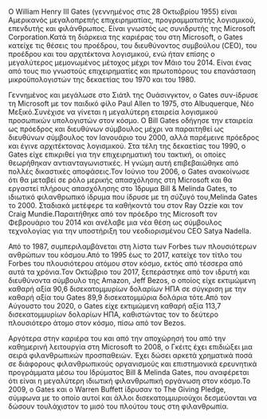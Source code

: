 Ο William Henry III  Gates (γεννημένος στις 28 Οκτωβρίου 1955) είναι Αμερικανός μεγαλοπρεπής επιχειρηματίας, προγραμματιστής λογισμικού, επενδυτής και φιλάνθρωπος. 
Είναι γνωστός ως συνιδρυτής της Microsoft Corporation.Κατά τη διάρκεια της καριέρας του στη Microsoft, ο Gates κατείχε τις θέσεις του προέδρου, 
του διευθύνοντος συμβούλου (CEO), του προέδρου και του αρχιτέκτονα λογισμικού, ενώ ήταν επίσης ο μεγαλύτερος μεμονωμένος μέτοχος μέχρι τον Μάιο του 2014. 
Είναι ένας από τους πιο γνωστούς επιχειρηματίες και πρωτοπόρους του επανάσταση μικροϋπολογιστών της δεκαετίας του 1970 και του 1980.

Γεννημένος και μεγάλωσε στο Σιάτλ της Ουάσινγκτον, ο Gates συν-ίδρυσε τη Microsoft με τον παιδικό φίλο Paul Allen το 1975, στο Albuquerque, 
Νέο Μεξικό.Συνέχισε να γίνεται η μεγαλύτερη εταιρεία λογισμικού προσωπικών υπολογιστών στον κόσμο. Ο Bill Gates οδήγησε την εταιρεία ως πρόεδρος 
και διευθύνων σύμβουλος μέχρι να παραιτηθεί ως διευθύνων σύμβουλος τον Ιανουάριο του 2000, αλλά παρέμεινε πρόεδρος και έγινε αρχιτέκτονας λογισμικού. 
Στα τέλη της δεκαετίας του 1990, ο Gates είχε επικριθεί για την επιχειρηματική του τακτική, οι οποίες θεωρήθηκαν αντιανταγωνιστικές. Η γνώμη αυτή 
επιβεβαιώθηκε από πολλές δικαστικές αποφάσεις.Τον Ιούνιο του 2006, ο Gates ανακοίνωσε ότι θα μεταβεί σε ρόλο μερικής απασχόλησης στη Microsoft 
και θα εργαστεί πλήρους απασχόλησης στο Ίδρυμα Bill & Melinda Gates, το ιδιωτικό φιλανθρωπικό ίδρυμα που ίδρυσε με τη σύζυγό του,Melinda Gates το 2000. 
Σταδιακά μετέφερε τα καθήκοντά του στον Ray Ozzie και τον Craig Mundie.Παραιτήθηκε από τον πρόεδρο της Microsoft τον Φεβρουάριο του 2014 και ανέλαβε 
μια νέα θέση ως σύμβουλος τεχνολογίας για την υποστήριξη του νεοδιορισμένου CEO Satya Nadella.

Από το 1987, συμπεριλαμβάνεται στη λίστα των Forbes των πλουσιότερων ανθρώπων του κόσμου.Από το 1995 έως το 2017, κατείχε τον τίτλο του Forbes 
του πλουσιότερου ατόμου στον κόσμο, εκτός από τέσσερα από αυτά τα χρόνια.Τον Οκτώβριο του 2017, ξεπεράστηκε από τον ιδρυτή και διευθύνοντα σύμβουλο 
της Amazon, Jeff Bezos, ο οποίος είχε εκτιμώμενη καθαρή αξία 90,6 δισεκατομμυρίων δολαρίων ΗΠΑ σε σύγκριση με την καθαρή αξία του Gates 89,9 δισεκατομμύρια 
δολάρια τότε.Από τον Αύγουστο του 2020, ο Gates είχε εκτιμώμενη καθαρή αξία 113,7 δισεκατομμυρίων δολαρίων ΗΠΑ, καθιστώντας τον το δεύτερο πλουσιότερο 
άτομο στον κόσμο, πίσω από τον Bezos.

Αργότερα στην καριέρα του και από την αποχώρησή του από την καθημερινή λειτουργία στη Microsoft το 2008, ο Γκέιτς έχει επιδιώξει μια σειρά φιλανθρωπικών προσπαθειών.
Έχει δώσει αρκετά χρηματικά ποσά σε διάφορους φιλανθρωπικούς οργανισμούς και επιστημονικά ερευνητικά προγράμματα μέσω του Ιδρύματος Bill & Melinda Gates, 
που αναφέρεται ότι είναι η μεγαλύτερη ιδιωτική φιλανθρωπική οργάνωση στον κόσμο.Το 2009, ο Gates και ο Warren Buffett ίδρυσαν το The Giving Pledge, 
σύμφωνα με το οποίο αυτοί και άλλοι δισεκατομμυριούχοι δεσμεύονται να δώσουν τουλάχιστον το μισό του πλούτου τους στη φιλανθρωπία.
